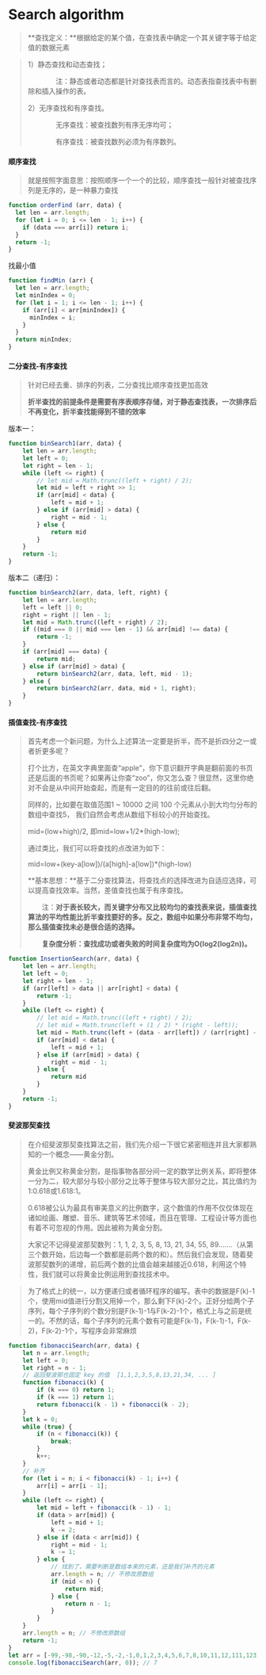 # Search algorithm

> **查找定义：**根据给定的某个值，在查找表中确定一个其关键字等于给定值的数据元素

> 1）静态查找和动态查找；
>
> 　　　　注：静态或者动态都是针对查找表而言的。动态表指查找表中有删除和插入操作的表。
>
> 2）无序查找和有序查找。
>
> 　　　　无序查找：被查找数列有序无序均可；
>
> 　　　　有序查找：被查找数列必须为有序数列。

#### 顺序查找

> 就是按照字面意思：按照顺序一个一个的比较，顺序查找一般针对被查找序列是无序的，是一种暴力查找

```javascript
function orderFind (arr, data) {
  let len = arr.length;
  for (let i = 0; i <= len - 1; i++) {
    if (data === arr[i]) return i;
  }
  return -1;
}
```

找最小值

```javascript
function findMin (arr) {
  let len = arr.length;
  let minIndex = 0;
  for (let i = 1; i <= len - 1; i++) {
    if (arr[i] < arr[minIndex]) {
      minIndex = i;
    }
  }
  return minIndex;
}
```

#### 二分查找-有序查找

> 针对已经去重、排序的列表，二分查找比顺序查找更加高效
>
> **折半查找的前提条件是需要有序表顺序存储，对于静态查找表，一次排序后不再变化，折半查找能得到不错的效率**

版本一：

```javascript
function binSearch1(arr, data) {
    let len = arr.length;
    let left = 0;
    let right = len - 1;
    while (left <= right) {
        // let mid = Math.trunc((left + right) / 2);
        let mid = left + right >> 1;
        if (arr[mid] < data) {
            left = mid + 1;
        } else if (arr[mid] > data) {
            right = mid - 1;
        } else {
            return mid
        }
    }
    return -1;
}
```

版本二（递归）：

```javascript
function binSearch2(arr, data, left, right) {
    let len = arr.length;
    left = left || 0;
    right = right || len - 1;
    let mid = Math.trunc((left + right) / 2);
    if ((mid === 0 || mid === len - 1) && arr[mid] !== data) {
        return -1;
    }
    if (arr[mid] === data) {
        return mid;
    } else if (arr[mid] > data) {
        return binSearch2(arr, data, left, mid - 1);
    } else {
        return binSearch2(arr, data, mid + 1, right);
    }
}
```

#### 插值查找-有序查找

> 首先考虑一个新问题，为什么上述算法一定要是折半，而不是折四分之一或者折更多呢？
>
> 打个比方，在英文字典里面查“apple”，你下意识翻开字典是翻前面的书页还是后面的书页呢？如果再让你查“zoo”，你又怎么查？很显然，这里你绝对不会是从中间开始查起，而是有一定目的的往前或往后翻。
>
> 同样的，比如要在取值范围1 ~ 10000 之间 100 个元素从小到大均匀分布的数组中查找5， 我们自然会考虑从数组下标较小的开始查找。
>
> mid=(low+high)/2, 即mid=low+1/2*(high-low);
>
> 通过类比，我们可以将查找的点改进为如下：
>
> mid=low+(key-a[low])/(a[high]-a[low])*(high-low)
>
> **基本思想：**基于二分查找算法，将查找点的选择改进为自适应选择，可以提高查找效率。当然，差值查找也属于有序查找。
>
> 　　注：**对于表长较大，而关键字分布又比较均匀的查找表来说，插值查找算法的平均性能比折半查找要好的多。反之，数组中如果分布非常不均匀，那么插值查找未必是很合适的选择。**
>
> 　　**复杂度分析：查找成功或者失败的时间复杂度均为O(log2(log2n))。**

```javascript
function InsertionSearch(arr, data) {
    let len = arr.length;
    let left = 0;
    let right = len - 1;
    if (arr[left] > data || arr[right] < data) {
        return -1;
    }
    while (left <= right) {
        // let mid = Math.trunc((left + right) / 2);
        // let mid = Math.trunc(left + (1 / 2) * (right - left));
        let mid = Math.trunc(left + (data - arr[left]) / (arr[right] - arr[left]) * (right - left));
        if (arr[mid] < data) {
            left = mid + 1;
        } else if (arr[mid] > data) {
            right = mid - 1;
        } else {
            return mid
        }
    }
    return -1;
}
```

#### 斐波那契查找

> 在介绍斐波那契查找算法之前，我们先介绍一下很它紧密相连并且大家都熟知的一个概念——黄金分割。
>
> 黄金比例又称黄金分割，是指事物各部分间一定的数学比例关系，即将整体一分为二，较大部分与较小部分之比等于整体与较大部分之比，其比值约为1:0.618或1.618:1。
>
> 0.618被公认为最具有审美意义的比例数字，这个数值的作用不仅仅体现在诸如绘画、雕塑、音乐、建筑等艺术领域，而且在管理、工程设计等方面也有着不可忽视的作用。因此被称为黄金分割。
>
> 大家记不记得斐波那契数列：1, 1, 2, 3, 5, 8, 13, 21, 34, 55, 89…….（从第三个数开始，后边每一个数都是前两个数的和）。然后我们会发现，随着斐波那契数列的递增，前后两个数的比值会越来越接近0.618，利用这个特性，我们就可以将黄金比例运用到查找技术中。

> 为了格式上的统一，以方便递归或者循环程序的编写。表中的数据是F(k)-1个，使用mid值进行分割又用掉一个，那么剩下F(k)-2个。正好分给两个子序列，每个子序列的个数分别是F(k-1)-1与F(k-2)-1个，格式上与之前是统一的。不然的话，每个子序列的元素个数有可能是F(k-1)，F(k-1)-1，F(k-2)，F(k-2)-1个，写程序会非常麻烦

```javascript
function fibonacciSearch(arr, data) {
    let n = arr.length;
    let left = 0;
    let right = n - 1;
    // 返回斐波那也固定 key 的值  [1,1,2,3,5,8,13,21,34, ... ]
    function fibonacci(k) {
        if (k === 0) return 1;
        if (k === 1) return 1;
        return fibonacci(k - 1) + fibonacci(k - 2);
    }
    let k = 0;
    while (true) {
        if (n < fibonacci(k)) {
            break;
        }
        k++;
    }
    // 补齐
    for (let i = n; i < fibonacci(k) - 1; i++) {
        arr[i] = arr[i - 1];
    }
    while (left <= right) {
        let mid = left + fibonacci(k - 1) - 1;
        if (data > arr[mid]) {
            left = mid + 1;
            k -= 2;
        } else if (data < arr[mid]) {
            right = mid - 1;
            k -= 1;
        } else {
            // 找到了，需要判断是数组本来的元素，还是我们补齐的元素
            arr.length = n; // 不修改原数组
            if (mid < n) {
                return mid; 
            } else {
                return n - 1;
            }
        }
    }
    arr.length = n; // 不修改原数组
    return -1;
}
let arr = [-99,-98,-90,-12,-5,-2,-1,0,1,2,3,4,5,6,7,8,10,11,12,111,123];
console.log(fibonacciSearch(arr, 0)); // 7
```

